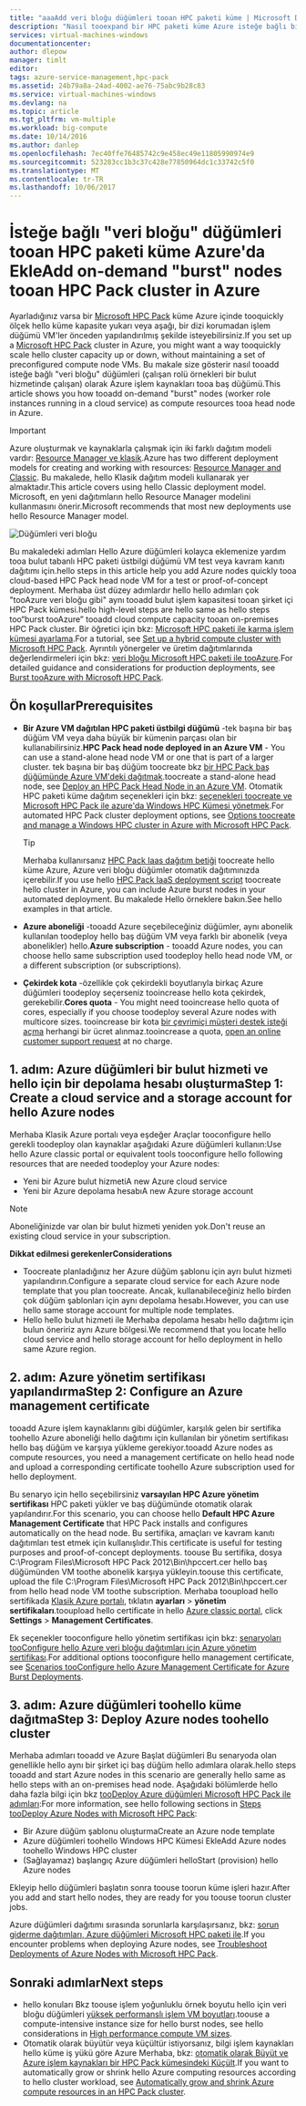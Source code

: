 ```yaml
---
title: "aaaAdd veri bloğu düğümleri tooan HPC paketi küme | Microsoft Docs"
description: "Nasıl tooexpand bir HPC paketi küme Azure isteğe bağlı bir bulut hizmetinde çalışan çalışan rolü örnekleri ekleyerek öğrenin"
services: virtual-machines-windows
documentationcenter: 
author: dlepow
manager: timlt
editor: 
tags: azure-service-management,hpc-pack
ms.assetid: 24b79a8a-24ad-4002-ae76-75abc9b28c83
ms.service: virtual-machines-windows
ms.devlang: na
ms.topic: article
ms.tgt_pltfrm: vm-multiple
ms.workload: big-compute
ms.date: 10/14/2016
ms.author: danlep
ms.openlocfilehash: 7ec40ffe76485742c9e458ec49e11805990974e9
ms.sourcegitcommit: 523283cc1b3c37c428e77850964dc1c33742c5f0
ms.translationtype: MT
ms.contentlocale: tr-TR
ms.lasthandoff: 10/06/2017
---
```

# <a name="add-on-demand-burst-nodes-tooan-hpc-pack-cluster-in-azure"></a><span data-ttu-id="e72cf-103">İsteğe bağlı "veri bloğu" düğümleri tooan HPC paketi küme Azure'da Ekle</span><span class="sxs-lookup"><span data-stu-id="e72cf-103">Add on-demand "burst" nodes tooan HPC Pack cluster in Azure</span></span>
<span data-ttu-id="e72cf-104">Ayarladığınız varsa bir [Microsoft HPC Pack](https://technet.microsoft.com/library/cc514029) küme Azure içinde tooquickly ölçek hello küme kapasite yukarı veya aşağı, bir dizi korumadan işlem düğümü VM'ler önceden yapılandırılmış şekilde isteyebilirsiniz.</span><span class="sxs-lookup"><span data-stu-id="e72cf-104">If you set up a [Microsoft HPC Pack](https://technet.microsoft.com/library/cc514029) cluster in Azure, you might want a way tooquickly scale hello cluster capacity up or down, without maintaining a set of preconfigured compute node VMs.</span></span> <span data-ttu-id="e72cf-105">Bu makale size gösterir nasıl tooadd isteğe bağlı "veri bloğu" düğümleri (çalışan rolü örnekleri bir bulut hizmetinde çalışan) olarak Azure işlem kaynakları tooa baş düğümü.</span><span class="sxs-lookup"><span data-stu-id="e72cf-105">This article shows you how tooadd on-demand "burst" nodes (worker role instances running in a cloud service) as compute resources tooa head node in Azure.</span></span> 

> [!IMPORTANT] 
> <span data-ttu-id="e72cf-106">Azure oluşturmak ve kaynaklarla çalışmak için iki farklı dağıtım modeli vardır: [Resource Manager ve klasik](../../../resource-manager-deployment-model.md).</span><span class="sxs-lookup"><span data-stu-id="e72cf-106">Azure has two different deployment models for creating and working with resources: [Resource Manager and Classic](../../../resource-manager-deployment-model.md).</span></span> <span data-ttu-id="e72cf-107">Bu makalede, hello Klasik dağıtım modeli kullanarak yer almaktadır.</span><span class="sxs-lookup"><span data-stu-id="e72cf-107">This article covers using hello Classic deployment model.</span></span> <span data-ttu-id="e72cf-108">Microsoft, en yeni dağıtımların hello Resource Manager modelini kullanmasını önerir.</span><span class="sxs-lookup"><span data-stu-id="e72cf-108">Microsoft recommends that most new deployments use hello Resource Manager model.</span></span>

![Düğümleri veri bloğu][burst]

<span data-ttu-id="e72cf-110">Bu makaledeki adımları Hello Azure düğümleri kolayca eklemenize yardım tooa bulut tabanlı HPC paketi üstbilgi düğümü VM test veya kavram kanıtı dağıtımı için.</span><span class="sxs-lookup"><span data-stu-id="e72cf-110">hello steps in this article help you add Azure nodes quickly tooa cloud-based HPC Pack head node VM for a test or proof-of-concept deployment.</span></span> <span data-ttu-id="e72cf-111">Merhaba üst düzey adımlardır hello hello adımları çok "tooAzure veri bloğu gibi" aynı tooadd bulut işlem kapasitesi tooan şirket içi HPC Pack kümesi.</span><span class="sxs-lookup"><span data-stu-id="e72cf-111">hello high-level steps are hello same as hello steps too“burst tooAzure” tooadd cloud compute capacity tooan on-premises HPC Pack cluster.</span></span> <span data-ttu-id="e72cf-112">Bir öğretici için bkz: [Microsoft HPC paketi ile karma işlem kümesi ayarlama](../../../cloud-services/cloud-services-setup-hybrid-hpcpack-cluster.md).</span><span class="sxs-lookup"><span data-stu-id="e72cf-112">For a tutorial, see [Set up a hybrid compute cluster with Microsoft HPC Pack](../../../cloud-services/cloud-services-setup-hybrid-hpcpack-cluster.md).</span></span> <span data-ttu-id="e72cf-113">Ayrıntılı yönergeler ve üretim dağıtımlarında değerlendirmeleri için bkz: [veri bloğu Microsoft HPC paketi ile tooAzure](https://technet.microsoft.com/library/gg481749.aspx).</span><span class="sxs-lookup"><span data-stu-id="e72cf-113">For detailed guidance and considerations for production deployments, see [Burst tooAzure with Microsoft HPC Pack](https://technet.microsoft.com/library/gg481749.aspx).</span></span>

## <a name="prerequisites"></a><span data-ttu-id="e72cf-114">Ön koşullar</span><span class="sxs-lookup"><span data-stu-id="e72cf-114">Prerequisites</span></span>
* <span data-ttu-id="e72cf-115">**Bir Azure VM dağıtılan HPC paketi üstbilgi düğümü** -tek başına bir baş düğüm VM veya daha büyük bir kümenin parçası olan bir kullanabilirsiniz.</span><span class="sxs-lookup"><span data-stu-id="e72cf-115">**HPC Pack head node deployed in an Azure VM** - You can use a stand-alone head node VM or one that is part of a larger cluster.</span></span> <span data-ttu-id="e72cf-116">tek başına bir baş düğüm toocreate bkz [bir HPC Pack baş düğümünde Azure VM'deki dağıtmak](../../virtual-machines-windows-hpcpack-cluster-headnode.md?toc=%2fazure%2fvirtual-machines%2fwindows%2ftoc.json).</span><span class="sxs-lookup"><span data-stu-id="e72cf-116">toocreate a stand-alone head node, see [Deploy an HPC Pack Head Node in an Azure VM](../../virtual-machines-windows-hpcpack-cluster-headnode.md?toc=%2fazure%2fvirtual-machines%2fwindows%2ftoc.json).</span></span> <span data-ttu-id="e72cf-117">Otomatik HPC paketi küme dağıtım seçenekleri için bkz: [seçenekleri toocreate ve Microsoft HPC Pack ile azure'da Windows HPC Kümesi yönetmek](../../virtual-machines-windows-hpcpack-cluster-options.md?toc=%2fazure%2fvirtual-machines%2fwindows%2ftoc.json).</span><span class="sxs-lookup"><span data-stu-id="e72cf-117">For automated HPC Pack cluster deployment options, see [Options toocreate and manage a Windows HPC cluster in Azure with Microsoft HPC Pack](../../virtual-machines-windows-hpcpack-cluster-options.md?toc=%2fazure%2fvirtual-machines%2fwindows%2ftoc.json).</span></span>
  
  > [!TIP]
  > <span data-ttu-id="e72cf-118">Merhaba kullanırsanız [HPC Pack Iaas dağıtım betiği](hpcpack-cluster-powershell-script.md) toocreate hello küme Azure, Azure veri bloğu düğümler otomatik dağıtımınızda içerebilir.</span><span class="sxs-lookup"><span data-stu-id="e72cf-118">If you use hello [HPC Pack IaaS deployment script](hpcpack-cluster-powershell-script.md) toocreate hello cluster in Azure, you can include Azure burst nodes in your automated deployment.</span></span> <span data-ttu-id="e72cf-119">Bu makalede Hello örneklere bakın.</span><span class="sxs-lookup"><span data-stu-id="e72cf-119">See hello examples in that article.</span></span>
  > 
  > 
* <span data-ttu-id="e72cf-120">**Azure aboneliği** -tooadd Azure seçebileceğiniz düğümler, aynı abonelik kullanılan toodeploy hello baş düğüm VM veya farklı bir abonelik (veya abonelikler) hello.</span><span class="sxs-lookup"><span data-stu-id="e72cf-120">**Azure subscription** - tooadd Azure nodes, you can choose hello same subscription used toodeploy hello head node VM, or a different subscription (or subscriptions).</span></span>
* <span data-ttu-id="e72cf-121">**Çekirdek kota** -özellikle çok çekirdekli boyutlarıyla birkaç Azure düğümleri toodeploy seçerseniz tooincrease hello kota çekirdek, gerekebilir.</span><span class="sxs-lookup"><span data-stu-id="e72cf-121">**Cores quota** - You might need tooincrease hello quota of cores, especially if you choose toodeploy several Azure nodes with multicore sizes.</span></span> <span data-ttu-id="e72cf-122">tooincrease bir kota [bir çevrimiçi müşteri destek isteği açma](https://azure.microsoft.com/blog/2014/06/04/azure-limits-quotas-increase-requests/) herhangi bir ücret alınmaz.</span><span class="sxs-lookup"><span data-stu-id="e72cf-122">tooincrease a quota, [open an online customer support request](https://azure.microsoft.com/blog/2014/06/04/azure-limits-quotas-increase-requests/) at no charge.</span></span>

## <a name="step-1-create-a-cloud-service-and-a-storage-account-for-hello-azure-nodes"></a><span data-ttu-id="e72cf-123">1. adım: Azure düğümleri bir bulut hizmeti ve hello için bir depolama hesabı oluşturma</span><span class="sxs-lookup"><span data-stu-id="e72cf-123">Step 1: Create a cloud service and a storage account for hello Azure nodes</span></span>
<span data-ttu-id="e72cf-124">Merhaba Klasik Azure portalı veya eşdeğer Araçlar tooconfigure hello gerekli toodeploy olan kaynaklar aşağıdaki Azure düğümleri kullanın:</span><span class="sxs-lookup"><span data-stu-id="e72cf-124">Use hello Azure classic portal or equivalent tools tooconfigure hello following resources that are needed toodeploy your Azure nodes:</span></span>

* <span data-ttu-id="e72cf-125">Yeni bir Azure bulut hizmeti</span><span class="sxs-lookup"><span data-stu-id="e72cf-125">A new Azure cloud service</span></span>
* <span data-ttu-id="e72cf-126">Yeni bir Azure depolama hesabı</span><span class="sxs-lookup"><span data-stu-id="e72cf-126">A new Azure storage account</span></span>

> [!NOTE]
> <span data-ttu-id="e72cf-127">Aboneliğinizde var olan bir bulut hizmeti yeniden yok.</span><span class="sxs-lookup"><span data-stu-id="e72cf-127">Don't reuse an existing cloud service in your subscription.</span></span> 
> 
> 

<span data-ttu-id="e72cf-128">**Dikkat edilmesi gerekenler**</span><span class="sxs-lookup"><span data-stu-id="e72cf-128">**Considerations**</span></span>

* <span data-ttu-id="e72cf-129">Toocreate planladığınız her Azure düğüm şablonu için ayrı bulut hizmeti yapılandırın.</span><span class="sxs-lookup"><span data-stu-id="e72cf-129">Configure a separate cloud service for each Azure node template that you plan toocreate.</span></span> <span data-ttu-id="e72cf-130">Ancak, kullanabileceğiniz hello birden çok düğüm şablonları için aynı depolama hesabı.</span><span class="sxs-lookup"><span data-stu-id="e72cf-130">However, you can use hello same storage account for multiple node templates.</span></span>
* <span data-ttu-id="e72cf-131">Hello hello bulut hizmeti ile Merhaba depolama hesabı hello dağıtımı için bulun öneririz aynı Azure bölgesi.</span><span class="sxs-lookup"><span data-stu-id="e72cf-131">We recommend that you locate hello cloud service and hello storage account for hello deployment in hello same Azure region.</span></span>

## <a name="step-2-configure-an-azure-management-certificate"></a><span data-ttu-id="e72cf-132">2. adım: Azure yönetim sertifikası yapılandırma</span><span class="sxs-lookup"><span data-stu-id="e72cf-132">Step 2: Configure an Azure management certificate</span></span>
<span data-ttu-id="e72cf-133">tooadd Azure işlem kaynaklarını gibi düğümler, karşılık gelen bir sertifika toohello Azure aboneliği hello dağıtımı için kullanılan bir yönetim sertifikası hello baş düğüm ve karşıya yükleme gerekiyor.</span><span class="sxs-lookup"><span data-stu-id="e72cf-133">tooadd Azure nodes as compute resources, you need a management certificate on hello head node and upload a corresponding certificate toohello Azure subscription used for hello deployment.</span></span>

<span data-ttu-id="e72cf-134">Bu senaryo için hello seçebilirsiniz **varsayılan HPC Azure yönetim sertifikası** HPC paketi yükler ve baş düğümünde otomatik olarak yapılandırır.</span><span class="sxs-lookup"><span data-stu-id="e72cf-134">For this scenario, you can choose hello **Default HPC Azure Management Certificate** that HPC Pack installs and configures automatically on the head node.</span></span> <span data-ttu-id="e72cf-135">Bu sertifika, amaçları ve kavram kanıtı dağıtımları test etmek için kullanışlıdır.</span><span class="sxs-lookup"><span data-stu-id="e72cf-135">This certificate is useful for testing purposes and proof-of-concept deployments.</span></span> <span data-ttu-id="e72cf-136">toouse Bu sertifika, dosya C:\Program Files\Microsoft HPC Pack 2012\Bin\hpccert.cer hello baş düğümünden VM toothe abonelik karşıya yükleyin.</span><span class="sxs-lookup"><span data-stu-id="e72cf-136">toouse this certificate, upload the file C:\Program Files\Microsoft HPC Pack 2012\Bin\hpccert.cer from hello head node VM toothe subscription.</span></span> <span data-ttu-id="e72cf-137">Merhaba tooupload hello sertifikada [Klasik Azure portalı](https://manage.windowsazure.com), tıklatın **ayarları** > **yönetim sertifikaları**.</span><span class="sxs-lookup"><span data-stu-id="e72cf-137">tooupload hello certificate in hello [Azure classic portal](https://manage.windowsazure.com), click **Settings** > **Management Certificates**.</span></span>

<span data-ttu-id="e72cf-138">Ek seçenekler tooconfigure hello yönetim sertifikası için bkz: [senaryoları tooConfigure hello Azure veri bloğu dağıtımları için Azure yönetim sertifikası](http://technet.microsoft.com/library/gg481759.aspx).</span><span class="sxs-lookup"><span data-stu-id="e72cf-138">For additional options tooconfigure hello management certificate, see [Scenarios tooConfigure hello Azure Management Certificate for Azure Burst Deployments](http://technet.microsoft.com/library/gg481759.aspx).</span></span>

## <a name="step-3-deploy-azure-nodes-toohello-cluster"></a><span data-ttu-id="e72cf-139">3. adım: Azure düğümleri toohello küme dağıtma</span><span class="sxs-lookup"><span data-stu-id="e72cf-139">Step 3: Deploy Azure nodes toohello cluster</span></span>
<span data-ttu-id="e72cf-140">Merhaba adımları tooadd ve Azure Başlat düğümleri Bu senaryoda olan genellikle hello aynı bir şirket içi baş düğüm hello adımlara olarak.</span><span class="sxs-lookup"><span data-stu-id="e72cf-140">hello steps tooadd and start Azure nodes in this scenario are generally hello same as hello steps with an on-premises head node.</span></span> <span data-ttu-id="e72cf-141">Aşağıdaki bölümlerde hello daha fazla bilgi için bkz [tooDeploy Azure düğümleri Microsoft HPC Pack ile adımları](https://technet.microsoft.com/library/gg481758.aspx):</span><span class="sxs-lookup"><span data-stu-id="e72cf-141">For more information, see hello following sections in [Steps tooDeploy Azure Nodes with Microsoft HPC Pack](https://technet.microsoft.com/library/gg481758.aspx):</span></span>

* <span data-ttu-id="e72cf-142">Bir Azure düğüm şablonu oluşturma</span><span class="sxs-lookup"><span data-stu-id="e72cf-142">Create an Azure node template</span></span>
* <span data-ttu-id="e72cf-143">Azure düğümleri toohello Windows HPC Kümesi Ekle</span><span class="sxs-lookup"><span data-stu-id="e72cf-143">Add Azure nodes toohello Windows HPC cluster</span></span>
* <span data-ttu-id="e72cf-144">(Sağlayamaz) başlangıç Azure düğümleri hello</span><span class="sxs-lookup"><span data-stu-id="e72cf-144">Start (provision) hello Azure nodes</span></span>

<span data-ttu-id="e72cf-145">Ekleyip hello düğümleri başlatın sonra toouse toorun küme işleri hazır.</span><span class="sxs-lookup"><span data-stu-id="e72cf-145">After you add and start hello nodes, they are ready for you toouse toorun cluster jobs.</span></span>

<span data-ttu-id="e72cf-146">Azure düğümleri dağıtımı sırasında sorunlarla karşılaşırsanız, bkz: [sorun giderme dağıtımları, Azure düğümleri Microsoft HPC paketi ile](http://technet.microsoft.com/library/jj159097.aspx).</span><span class="sxs-lookup"><span data-stu-id="e72cf-146">If you encounter problems when deploying Azure nodes, see [Troubleshoot Deployments of Azure Nodes with Microsoft HPC Pack](http://technet.microsoft.com/library/jj159097.aspx).</span></span>

## <a name="next-steps"></a><span data-ttu-id="e72cf-147">Sonraki adımlar</span><span class="sxs-lookup"><span data-stu-id="e72cf-147">Next steps</span></span>
* <span data-ttu-id="e72cf-148">hello konuları Bkz toouse işlem yoğunluklu örnek boyutu hello için veri bloğu düğümleri [yüksek performanslı işlem VM boyutları](../sizes-hpc.md?toc=%2fazure%2fvirtual-machines%2fwindows%2ftoc.json).</span><span class="sxs-lookup"><span data-stu-id="e72cf-148">toouse a compute-intensive instance size for hello burst nodes, see hello considerations in [High performance compute VM sizes](../sizes-hpc.md?toc=%2fazure%2fvirtual-machines%2fwindows%2ftoc.json).</span></span>
* <span data-ttu-id="e72cf-149">Otomatik olarak büyütür veya küçültür istiyorsanız, bilgi işlem kaynakları hello küme iş yükü göre Azure Merhaba, bkz: [otomatik olarak Büyüt ve Azure işlem kaynakları bir HPC Pack kümesindeki Küçült](hpcpack-cluster-node-autogrowshrink.md).</span><span class="sxs-lookup"><span data-stu-id="e72cf-149">If you want to automatically grow or shrink hello Azure computing resources according to hello cluster workload, see [Automatically grow and shrink Azure compute resources in an HPC Pack cluster](hpcpack-cluster-node-autogrowshrink.md).</span></span>

<!--Image references-->
[burst]: ./media/hpcpack-cluster-node-burst/burst.png
